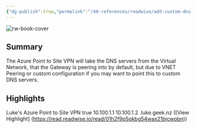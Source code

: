 ```yaml
---
{"dg-publish":true,"permalink":"/40-references/readwise/add-custom-dns-servers-and-set-azure-point-to-site-vpn-to-connect-automatically/","tags":["rw/articles"]}
---
```


![rw-book-cover](https://luke.geek.nz/images/iazure-marketplace-banner.png)

## Summary

The Azure Point to Site VPN will take the DNS servers from the Virtual Network, that the Gateway is peering into by default, but due to VNET Peering or custom configuration if you may want to point this to custom DNS servers.

## Highlights

<name>Luke's Azure Point to Site VPN</name> <clientconfig> <!-- need to specify always on = true for the VPN to connect automatically --> <AlwaysOn>true</AlwaysOn> <!-- Add custom DNS Servers --> <dnsservers> <dnsserver>10.100.1.1</dnsserver> <dnsserver>10.100.1.2</dnsserver> </dnsservers> <!-- Add custom DNS suffixes --> <dnssuffixes> <dnssuffix>.luke.geek.nz</dnssuffix> </dnssuffixes> </clientconfig> ([View Highlight] (https://read.readwise.io/read/01h2f9p5qkbg54wax21bjcwpbn))


